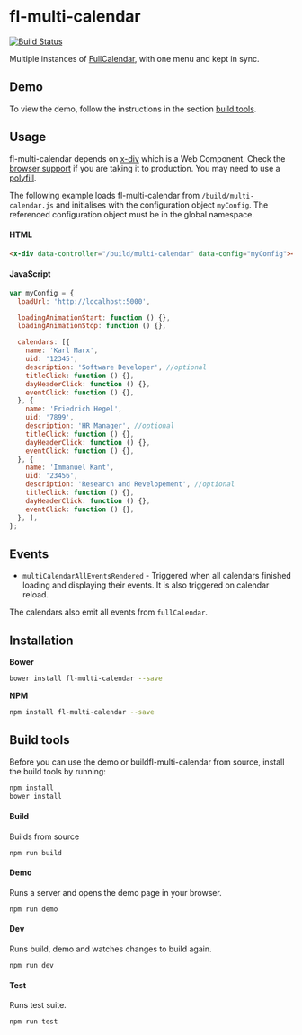 # fl-multi-calendar
[![Build Status](https://travis-ci.org/fourlabsldn/fl-multi-calendar.svg?branch=master)](https://travis-ci.org/fourlabsldn/fl-multi-calendar)

Multiple instances of [FullCalendar](https://github.com/fullcalendar/fullcalendar), with one menu and kept in sync.

## Demo

To view the demo, follow the instructions in the section [build tools](#build-tools).

## Usage

fl-multi-calendar depends on [x-div](https://github.com/fourlabsldn/x-div) which is a Web Component. Check the [browser support](http://caniuse.com/#search=Custom%20Elements) if you are taking it to production. You may need to use a [polyfill](http://webcomponents.org/polyfills/).

The following example loads fl-multi-calendar from `/build/multi-calendar.js` and initialises with the configuration object `myConfig`. The referenced configuration object must be in the global namespace.

#### HTML
``` html
<x-div data-controller="/build/multi-calendar" data-config="myConfig"></x-div>
```

#### JavaScript
``` javascript
var myConfig = {
  loadUrl: 'http://localhost:5000',

  loadingAnimationStart: function () {},
  loadingAnimationStop: function () {},

  calendars: [{
    name: 'Karl Marx',
    uid: '12345',
    description: 'Software Developer', //optional
    titleClick: function () {},
    dayHeaderClick: function () {},
    eventClick: function () {},
  }, {
    name: 'Friedrich Hegel',
    uid: '7899',
    description: 'HR Manager', //optional
    titleClick: function () {},
    dayHeaderClick: function () {},
    eventClick: function () {},
  }, {
    name: 'Immanuel Kant',
    uid: '23456',
    description: 'Research and Revelopement', //optional
    titleClick: function () {},
    dayHeaderClick: function () {},
    eventClick: function () {},
  }, ],
};
```

## Events
 - `multiCalendarAllEventsRendered` - Triggered when all calendars finished
 loading and displaying their events. It is also triggered on calendar reload.

The calendars also emit all events from `fullCalendar`.

## Installation
**Bower**

```bash
bower install fl-multi-calendar --save
```

**NPM**

```bash
npm install fl-multi-calendar --save
```

## Build tools

Before you can use the demo or buildfl-multi-calendar from source, install the build tools by running:

```bash
npm install
bower install
```

#### Build
Builds from source
```
npm run build
```

#### Demo
Runs a server and opens the demo page in your browser.
```
npm run demo
```

#### Dev
Runs build, demo and watches changes to build again.
```
npm run dev
```

#### Test
Runs test suite.
```
npm run test
```
